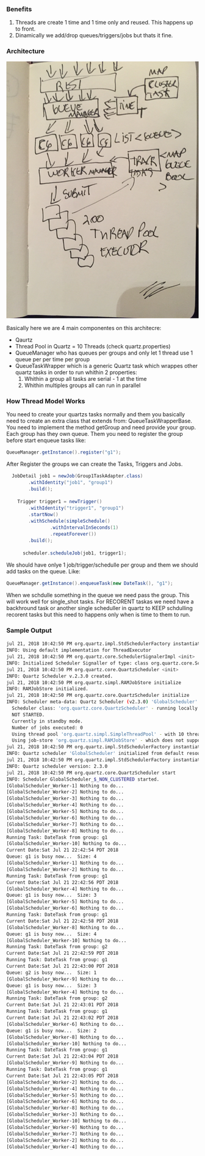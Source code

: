 ### Benefits

1. Threads are create 1 time and 1 time only and reused. This happens up to front.
2. Dinamically we add/drop queues/triggers/jobs but thats it fine.

### Architecture

![alt text](threads-model-screth-draw.jpg "Architecture Draw / Scatch")

Basically here we are 4 main componentes on this architecre:
 - Qaurtz
 - Thread Pool in Quartz = 10 Threads (check quartz.properties)
 - QueueManager who has queues per groups and only let 1 thread use 1 queue per per time per group
 - QueueTaskWrapper which is a generic Quartz task which wrappes other quartz tasks in order to run whithin 2 properties:
   1. Whithin a group all tasks are serial - 1 at the time
   2. Whithin multiples groups all can run in parallel

### How Thread Model Works

You need to create your quartzs tasks normally and them you basically need to create an extra class that extends from: QueueTaskWrapperBase. You need to implement the method getGroup and need provide your group. Each group has they own queue.
Them you need to register the group before start enqueue tasks like:
```java
QueueManager.getInstance().register("g1");    
``` 
After Register the groups we can create the Tasks, Triggers and Jobs.
```java
  JobDetail job1 = newJob(Group1TaskAdapter.class)
        .withIdentity("job1", "group1")
        .build();
    
    Trigger trigger1 = newTrigger()
        .withIdentity("trigger1", "group1")
        .startNow()
        .withSchedule(simpleSchedule()
                .withIntervalInSeconds(1)
                .repeatForever())
        .build();
    
      scheduler.scheduleJob(job1, trigger1);
```   
We should have onlye 1 job/trigger/schedulle per group and them we should add tasks on the queue. Like:
```java
QueueManager.getInstance().enqueueTask(new DateTask(), "g1");
```
When we schdulle something in the queue we need pass the group. This will work well for single_shot tasks.
For RECORENT taskas we need have a backhround task or another single scheduller in quartz to KEEP schdulling recorent tasks
but this need to happens only when is time to them to run. 

### Sample Output
```bash
jul 21, 2018 10:42:50 PM org.quartz.impl.StdSchedulerFactory instantiate
INFO: Using default implementation for ThreadExecutor
jul 21, 2018 10:42:50 PM org.quartz.core.SchedulerSignalerImpl <init>
INFO: Initialized Scheduler Signaller of type: class org.quartz.core.SchedulerSignalerImpl
jul 21, 2018 10:42:50 PM org.quartz.core.QuartzScheduler <init>
INFO: Quartz Scheduler v.2.3.0 created.
jul 21, 2018 10:42:50 PM org.quartz.simpl.RAMJobStore initialize
INFO: RAMJobStore initialized.
jul 21, 2018 10:42:50 PM org.quartz.core.QuartzScheduler initialize
INFO: Scheduler meta-data: Quartz Scheduler (v2.3.0) 'GlobalScheduler' with instanceId 'NON_CLUSTERED'
  Scheduler class: 'org.quartz.core.QuartzScheduler' - running locally.
  NOT STARTED.
  Currently in standby mode.
  Number of jobs executed: 0
  Using thread pool 'org.quartz.simpl.SimpleThreadPool' - with 10 threads.
  Using job-store 'org.quartz.simpl.RAMJobStore' - which does not support persistence. and is not clustered.
jul 21, 2018 10:42:50 PM org.quartz.impl.StdSchedulerFactory instantiate
INFO: Quartz scheduler 'GlobalScheduler' initialized from default resource file in Quartz package: 'quartz.properties'
jul 21, 2018 10:42:50 PM org.quartz.impl.StdSchedulerFactory instantiate
INFO: Quartz scheduler version: 2.3.0
jul 21, 2018 10:42:50 PM org.quartz.core.QuartzScheduler start
INFO: Scheduler GlobalScheduler_$_NON_CLUSTERED started.
[GlobalScheduler_Worker-1] Nothing to do... 
[GlobalScheduler_Worker-2] Nothing to do... 
[GlobalScheduler_Worker-3] Nothing to do... 
[GlobalScheduler_Worker-4] Nothing to do... 
[GlobalScheduler_Worker-5] Nothing to do... 
[GlobalScheduler_Worker-6] Nothing to do... 
[GlobalScheduler_Worker-7] Nothing to do... 
[GlobalScheduler_Worker-8] Nothing to do... 
Running Task: DateTask from group: g1
[GlobalScheduler_Worker-10] Nothing to do... 
Current Date:Sat Jul 21 22:42:54 PDT 2018
Queue: g1 is busy now...  Size: 4
[GlobalScheduler_Worker-1] Nothing to do... 
[GlobalScheduler_Worker-2] Nothing to do... 
Running Task: DateTask from group: g1
Current Date:Sat Jul 21 22:42:56 PDT 2018
[GlobalScheduler_Worker-4] Nothing to do... 
Queue: g1 is busy now...  Size: 3
[GlobalScheduler_Worker-5] Nothing to do... 
[GlobalScheduler_Worker-6] Nothing to do... 
Running Task: DateTask from group: g1
Current Date:Sat Jul 21 22:42:58 PDT 2018
[GlobalScheduler_Worker-8] Nothing to do... 
Queue: g1 is busy now...  Size: 4
[GlobalScheduler_Worker-10] Nothing to do... 
Running Task: DateTask from group: g2
Current Date:Sat Jul 21 22:42:59 PDT 2018
Running Task: DateTask from group: g1
Current Date:Sat Jul 21 22:43:00 PDT 2018
Queue: g2 is busy now...  Size: 1
[GlobalScheduler_Worker-9] Nothing to do... 
Queue: g1 is busy now...  Size: 3
[GlobalScheduler_Worker-4] Nothing to do... 
Running Task: DateTask from group: g2
Current Date:Sat Jul 21 22:43:01 PDT 2018
Running Task: DateTask from group: g1
Current Date:Sat Jul 21 22:43:02 PDT 2018
[GlobalScheduler_Worker-6] Nothing to do... 
Queue: g1 is busy now...  Size: 2
[GlobalScheduler_Worker-8] Nothing to do... 
[GlobalScheduler_Worker-10] Nothing to do... 
Running Task: DateTask from group: g1
Current Date:Sat Jul 21 22:43:04 PDT 2018
[GlobalScheduler_Worker-9] Nothing to do... 
Running Task: DateTask from group: g1
Current Date:Sat Jul 21 22:43:05 PDT 2018
[GlobalScheduler_Worker-2] Nothing to do... 
[GlobalScheduler_Worker-4] Nothing to do... 
[GlobalScheduler_Worker-5] Nothing to do... 
[GlobalScheduler_Worker-6] Nothing to do... 
[GlobalScheduler_Worker-8] Nothing to do... 
[GlobalScheduler_Worker-3] Nothing to do... 
[GlobalScheduler_Worker-10] Nothing to do... 
[GlobalScheduler_Worker-9] Nothing to do... 
[GlobalScheduler_Worker-7] Nothing to do... 
[GlobalScheduler_Worker-2] Nothing to do... 
[GlobalScheduler_Worker-4] Nothing to do... 
```